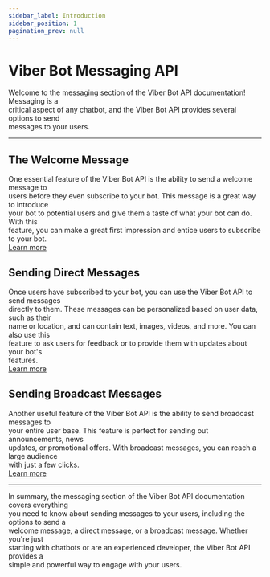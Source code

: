 ```yaml
---
sidebar_label: Introduction
sidebar_position: 1
pagination_prev: null
---
```

# Viber Bot Messaging API

Welcome to the messaging section of the Viber Bot API documentation! Messaging is a<br/>
critical aspect of any chatbot, and the Viber Bot API provides several options to send<br/>
messages to your users.

---

## The Welcome Message
One essential feature of the Viber Bot API is the ability to send a welcome message to<br/>
users before they even subscribe to your bot. This message is a great way to introduce<br/>
your bot to potential users and give them a taste of what your bot can do. With this<br/>
feature, you can make a great first impression and entice users to subscribe to your bot.<br/>
[Learn more](welcome-message)

## Sending Direct Messages
Once users have subscribed to your bot, you can use the Viber Bot API to send messages<br/>
directly to them. These messages can be personalized based on user data, such as their<br/>
name or location, and can contain text, images, videos, and more. You can also use this<br/>
feature to ask users for feedback or to provide them with updates about your bot's<br/>
features.<br/>
[Learn more](send-message)

## Sending Broadcast Messages
Another useful feature of the Viber Bot API is the ability to send broadcast messages to<br/>
your entire user base. This feature is perfect for sending out announcements, news<br/>
updates, or promotional offers. With broadcast messages, you can reach a large audience<br/>
with just a few clicks.<br/>
[Learn more](broadcast-message)

---

In summary, the messaging section of the Viber Bot API documentation covers everything<br/>
you need to know about sending messages to your users, including the options to send a<br/>
welcome message, a direct message, or a broadcast message. Whether you're just<br/>
starting with chatbots or are an experienced developer, the Viber Bot API provides a<br/>
simple and powerful way to engage with your users.

